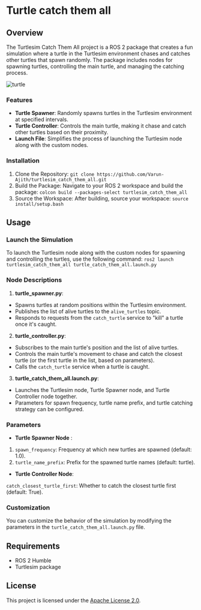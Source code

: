 # Turtle catch them all

## Overview
The Turtlesim Catch Them All project is a ROS 2 package that creates a fun simulation where a turtle in the Turtlesim environment chases and catches other turtles that spawn randomly. The package includes nodes for spawning turtles, controlling the main turtle, and managing the catching process.

![turtle](turtle.gif)

### Features
- **Turtle Spawner**: Randomly spawns turtles in the Turtlesim environment at specified intervals.
- **Turtle Controller**: Controls the main turtle, making it chase and catch other turtles based on their proximity.
- **Launch File**: Simplifies the process of launching the Turtlesim node along with the custom nodes.

### Installation
1. Clone the Repository: 
   ```git clone https://github.com/Varun-Ajith/turtlesim_catch_them_all.git ```
2. Build the Package:
Navigate to your ROS 2 workspace and build the package:
```colcon build --packages-select turtlesim_catch_them_all```
3. Source the Workspace:
After building, source your workspace:
```source install/setup.bash```

## Usage
### Launch the Simulation
To launch the Turtlesim node along with the custom nodes for spawning and controlling the turtles, use the following command:
```ros2 launch turtlesim_catch_them_all turtle_catch_them_all.launch.py```
### Node Descriptions
1. **turtle_spawner.py**:
- Spawns turtles at random positions within the Turtlesim environment.
- Publishes the list of alive turtles to the `alive_turtles` topic.
- Responds to requests from the `catch_turtle` service to "kill" a turtle once it's caught.

2. **turtle_controller.py**:
- Subscribes to the main turtle's position and the list of alive turtles.
- Controls the main turtle's movement to chase and catch the closest turtle (or the first turtle in the list, based on parameters).
- Calls the `catch_turtle` service when a turtle is caught.
  
3. **turtle_catch_them_all.launch.py**:

- Launches the Turtlesim node, Turtle Spawner node, and Turtle Controller node together.
- Parameters for spawn frequency, turtle name prefix, and turtle catching strategy can be configured.

### Parameters

- **Turtle Spawner Node** :

1. `spawn_frequency`: Frequency at which new turtles are spawned (default: 1.0).
2. `turtle_name_prefix`: Prefix for the spawned turtle names (default: turtle).
   
- **Turtle Controller Node**:

`catch_closest_turtle_first`: Whether to catch the closest turtle first (default: True).

### Customization
You can customize the behavior of the simulation by modifying the parameters in the `turtle_catch_them_all.launch.py` file.

## Requirements
- ROS 2 Humble
- Turtlesim package
## License
This project is licensed under the [Apache License 2.0](LICENSE).
